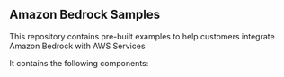 ## Amazon Bedrock Samples

This repository contains pre-built examples to help customers integrate Amazon Bedrock with AWS Services

It contains the following components:
